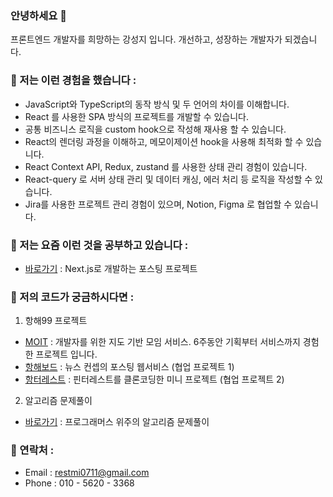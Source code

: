 ### 안녕하세요 👋
프론트엔드 개발자를 희망하는 강성지 입니다.
개선하고, 성장하는 개발자가 되겠습니다.

### 💬 저는 이런 경험을 했습니다 :
- JavaScript와 TypeScript의 동작 방식 및 두 언어의 차이를 이해합니다.
- React 를 사용한 SPA 방식의 프로젝트를 개발할 수 있습니다.
- 공통 비즈니스 로직을 custom hook으로 작성해 재사용 할 수 있습니다.
- React의 렌더링 과정을 이해하고, 메모이제이션 hook을 사용해 최적화 할 수 있습니다.
- React Context API, Redux, zustand 를 사용한 상태 관리 경험이 있습니다.
- React-query 로 서버 상태 관리 및 데이터 캐싱, 에러 처리 등 로직을 작성할 수 있습니다.
- Jira를 사용한 프로젝트 관리 경험이 있으며, Notion, Figma 로 협업할 수 있습니다.

### 💬 저는 요즘 이런 것을 공부하고 있습니다 : 
- [바로가기](https://github.com/vjiji/nextjs-blog) : Next.js로 개발하는 포스팅 프로젝트

### 💬 저의 코드가 궁금하시다면 :
1. 항해99 프로젝트
- [MOIT](https://github.com/moit03/moit-fe) : 개발자를 위한 지도 기반 모임 서비스. 6주동안 기획부터 서비스까지 경험한 프로젝트 입니다. 
- [항해보드](https://github.com/vjiji/front-hanghae-board) : 뉴스 컨셉의 포스팅 웹서비스 (협업 프로젝트 1)
- [항터레스트](https://github.com/hh99-clone-Team1/FRONT-CT1) : 핀터레스트를 클론코딩한 미니 프로젝트 (협업 프로젝트 2)

2. 알고리즘 문제풀이
- [바로가기](https://github.com/vjiji/Algorithm) : 프로그래머스 위주의 알고리즘 문제풀이

### 💬 연락처 :
- Email : restmi0711@gmail.com
- Phone : 010 - 5620 - 3368

<!--
**vjiji/vjiji** is a ✨ _special_ ✨ repository because its `README.md` (this file) appears on your GitHub profile.

Here are some ideas to get you started:

- 🔭 I’m currently working on ...
- 🌱 I’m currently learning ...
- 👯 I’m looking to collaborate on ...
- 🤔 I’m looking for help with ...
- 💬 Ask me about ...
- 📫 How to reach me: ...
- 😄 Pronouns: ...
- ⚡ Fun fact: ...
-->
